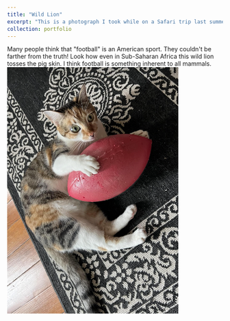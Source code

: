 ```yaml
---
title: "Wild Lion"
excerpt: "This is a photograph I took while on a Safari trip last summer<br/><img src='/images/Fatcat.png'>"
collection: portfolio
---
```


Many people think that "football" is an American sport. They couldn't be farther from the truth! Look how even in Sub-Saharan Africa this wild lion tosses the pig skin. I think football is something inherent to all mammals. 
<img
  src="images/Fatcat.png"
  alt="Wild Lion"
  style="max-width: 400px; height: auto;"
/>
